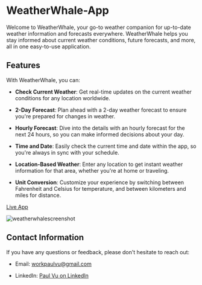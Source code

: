 # WeatherWhale-App

Welcome to WeatherWhale, your go-to weather companion for up-to-date weather information and forecasts everywhere. WeatherWhale helps you stay informed about current weather conditions, future forecasts, and more, all in one easy-to-use application.

## Features

With WeatherWhale, you can:

- **Check Current Weather**: Get real-time updates on the current weather conditions for any location worldwide.

- **2-Day Forecast**: Plan ahead with a 2-day weather forecast to ensure you're prepared for changes in weather.

- **Hourly Forecast**: Dive into the details with an hourly forecast for the next 24 hours, so you can make informed decisions about your day.

- **Time and Date**: Easily check the current time and date within the app, so you're always in sync with your schedule.

- **Location-Based Weather**: Enter any location to get instant weather information for that area, whether you're at home or traveling.

- **Unit Conversion**: Customize your experience by switching between Fahrenheit and Celsius for temperature, and between kilometers and miles for distance.


[Live App](https://paulvu2023.github.io/WeatherWhale-App/)

![weatherwhalescreenshot](https://github.com/paulvu2023/WeatherWhale-App/assets/118864214/2d86172d-87b2-4811-9669-0cd38aaf437c)

## Contact Information

If you have any questions or feedback, please don't hesitate to reach out:

- Email: [workpaulvu@gmail.com](mailto:workpaulvu@gmail.com)
  
- LinkedIn: [Paul Vu on LinkedIn](https://www.linkedin.com/in/paul-vu-business)
